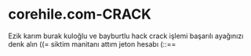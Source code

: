 # corehile.com-CRACK
Ezik karım burak kuloğlu ve bayburtlu hack crack işlemi başarılı ayağınızı denk alın ((= siktim manitanı attım jeton hesabı (::==
